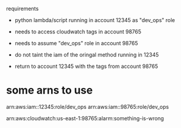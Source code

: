 requirements  
- python lambda/script running in account 12345 as "dev_ops" role  
- needs to access cloudwatch tags in account 98765  
- needs to assume "dev_ops" role in account 98765  

- do not taint the iam of the oringal method running in 12345
- return to account 12345 with the tags from account 98765

# some arns to use
arn:aws:iam::12345:role/dev_ops
arn:aws:iam::98765:role/dev_ops

arn:aws:cloudwatch:us-east-1:98765:alarm:something-is-wrong
